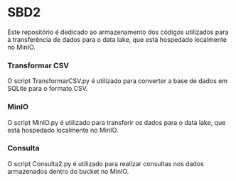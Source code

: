 # SBD2
Este repositório é dedicado ao armazenamento dos códigos utilizados para a transferência de dados para o data lake, que está hospedado localmente no MinIO.

### Transformar CSV
O script TransformarCSV.py é utilizado para converter a base de dados em SQLite para o formato CSV.

### MinIO
O script MinIO.py é utilizado para transferir os dados para o data lake, que está hospedado localmente no MinIO.

### Consulta
O script Consulta2.py é utilizado para realizar consultas nos dados armazenados dentro do bucket no MinIO.
